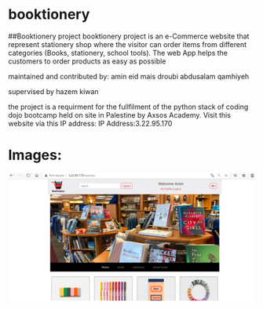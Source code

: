 # booktionery
##Booktionery project
booktionery project is an e-Commerce website that represent stationery shop where the visitor can order items from different categories (Books, stationery, school tools).
The web App helps the customers to order products as easy as possible

maintained and contributed by:
amin eid
mais droubi
abdusalam qamhiyeh

supervised by hazem kiwan

the project is a requirment for the fullfilment of the python stack of coding dojo bootcamp held on site in Palestine by Axsos Academy.
Visit this website via this IP address:
IP Address:3.22.95.170

Images:
=========
![](/images/screenshot1.png)
